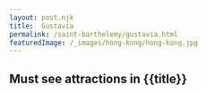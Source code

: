 ```yaml
---
layout: post.njk
title: 	Gustavia
permalink: /saint-barthelemy/gustavia.html
featuredImage: /_images/hong-kong/hong-kong.jpg
---
```

## Must see attractions in {{title}}